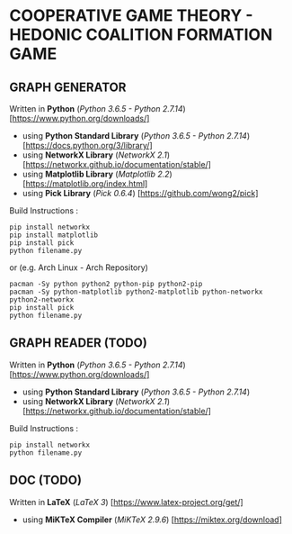# COOPERATIVE GAME THEORY - HEDONIC COALITION FORMATION GAME

## GRAPH GENERATOR

Written in **Python** (*Python 3.6.5 - Python 2.7.14*) [https://www.python.org/downloads/]

* using **Python Standard Library** (*Python 3.6.5 - Python 2.7.14*) [https://docs.python.org/3/library/]
* using **NetworkX Library** (*NetworkX 2.1*) [https://networkx.github.io/documentation/stable/]
* using **Matplotlib Library** (*Matplotlib 2.2*) [https://matplotlib.org/index.html]
* using **Pick Library** (*Pick 0.6.4*) [https://github.com/wong2/pick]

Build Instructions :
```
pip install networkx
pip install matplotlib
pip install pick
python filename.py
```
or (e.g. Arch Linux - Arch Repository)
```
pacman -Sy python python2 python-pip python2-pip
pacman -Sy python-matplotlib python2-matplotlib python-networkx python2-networkx
pip install pick
python filename.py
```

## GRAPH READER (TODO)

Written in **Python** (*Python 3.6.5 - Python 2.7.14*) [https://www.python.org/downloads/]

* using **Python Standard Library** (*Python 3.6.5 - Python 2.7.14*)
* using **NetworkX Library** (*NetworkX 2.1*) [https://networkx.github.io/documentation/stable/]

Build Instructions :
```
pip install networkx
python filename.py
```

## DOC (TODO)

Written in **LaTeX** (*LaTeX 3*) [https://www.latex-project.org/get/]

* using **MiKTeX Compiler** (*MiKTeX 2.9.6*) [https://miktex.org/download]
